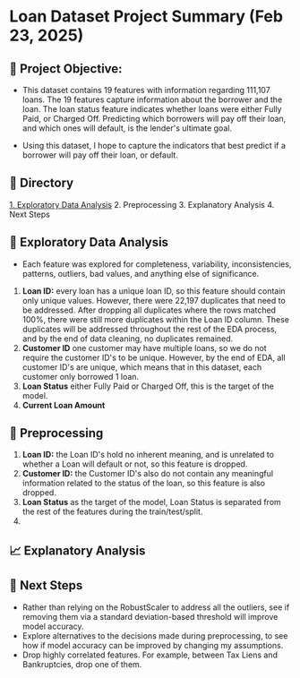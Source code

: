 # Loan Dataset Project Summary (Feb 23, 2025)

## 🥅 Project Objective:

- This dataset contains 19 features with information regarding 111,107 loans. The 19 features capture information about the borrower and the loan. The loan status feature indicates whether loans were either Fully Paid, or Charged Off. Predicting which borrowers will pay off their loan, and which ones will default, is the lender's ultimate goal.

- Using this dataset, I hope to capture the indicators that best predict if a borrower will pay off their loan, or default.

## 📖 Directory
  [1. Exploratory Data Analysis](#-exploratory-data-analysis)
  2. Preprocessing
  3. Explanatory Analysis
  4. Next Steps

## 🧭 Exploratory Data Analysis
 - Each feature was explored for completeness, variability, inconsistencies, patterns, outliers, bad values, and anything else of significance.

  1. **Loan ID:** every loan has a unique loan ID, so this feature should contain only unique values. However, there were 22,197 duplicates that need to be addressed. After dropping all duplicates where the rows matched 100%, there were still more duplicates within the Loan ID column. These duplicates will be addressed throughout the rest of the EDA process, and by the end of data cleaning, no duplicates remained. 
  2. **Customer ID** one customer may have multiple loans, so we do not require the customer ID's to be unique. However, by the end of EDA, all customer ID's are unique, which means that in this dataset, each customer only borrowed 1 loan.
  3. **Loan Status** either Fully Paid or Charged Off, this is the target of the model.
  4. **Current Loan Amount** 

## 🧮 Preprocessing
  1. **Loan ID:**  the Loan ID's hold no inherent meaning, and is unrelated to whether a Loan will default or not, so this feature is dropped.
  2. **Customer ID:** the Customer ID's also do not contain any meaningful information related to the status of the loan, so this feature is also dropped.
  3. **Loan Status** as the target of the model, Loan Status is separated from the rest of the features during the train/test/split.
  4. 

## 📈 Explanatory Analysis
 


## 🥾 Next Steps

- Rather than relying on the RobustScaler to address all the outliers, see if removing them via a standard deviation-based threshold will improve model accuracy.
- Explore alternatives to the decisions made during preprocessing, to see how if model accuracy can be improved by changing my assumptions.
- Drop highly correlated features. For example, between Tax Liens and Bankruptcies, drop one of them.
